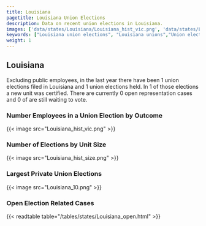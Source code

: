 ```yaml
---
title: Louisiana
pagetitle: Louisiana Union Elections
description: Data on recent union elections in Louisiana.
images: ['data/states/Louisiana/Louisiana_hist_vic.png', 'data/states/Louisiana/Louisiana_hist_size.png', 'data/states/Louisiana/Louisiana_10.png']
keywords: ["Louisiana union elections", "Louisiana unions","Union elections"]
weight: 1
---
```

##  Louisiana

Excluding public employees, in the last year there have been 1 union elections filed in Louisiana and 1 union elections held. In 1 of those elections a new unit was certified. There are currently 0 open representation cases and 0 of are still waiting to vote.

### Number Employees in a Union Election by Outcome
{{< image src="Louisiana_hist_vic.png" >}}

### Number of Elections by Unit Size
{{< image src="Louisiana_hist_size.png" >}}

### Largest Private Union Elections
{{< image src="Louisiana_10.png" >}}

### Open Election Related Cases
{{< readtable table="/tables/states/Louisiana_open.html" >}}

